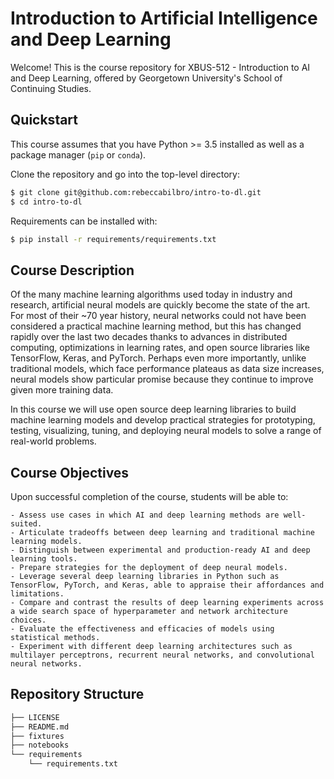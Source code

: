 # Introduction to Artificial Intelligence and Deep Learning

Welcome!
This is the course repository for XBUS-512 - Introduction to AI and Deep Learning, offered by Georgetown University's School of Continuing Studies.

## Quickstart
This course assumes that you have Python >= 3.5 installed as well as a package manager (`pip` or `conda`).

Clone the repository and go into the top-level directory:

```bash
$ git clone git@github.com:rebeccabilbro/intro-to-dl.git
$ cd intro-to-dl
```

Requirements can be installed with:

```bash
$ pip install -r requirements/requirements.txt
```

## Course Description
Of the many machine learning algorithms used today in industry and research, artificial neural models are quickly become the state of the art. For most of their ~70 year history, neural networks could not have been considered a practical machine learning method, but this has changed rapidly over the last two decades thanks to advances in distributed computing, optimizations in learning rates, and open source libraries like TensorFlow, Keras, and PyTorch. Perhaps even more importantly, unlike traditional models, which face performance plateaus as data size increases, neural models show particular promise because they continue to improve given more training data.

In this course we will use open source deep learning libraries to build machine learning models and develop practical strategies for prototyping, testing, visualizing, tuning, and deploying neural models to solve a range of real-world problems.

## Course Objectives
Upon successful completion of the course, students will be able to:

    - Assess use cases in which AI and deep learning methods are well-suited.
    - Articulate tradeoffs between deep learning and traditional machine learning models.
    - Distinguish between experimental and production-ready AI and deep learning tools.
    - Prepare strategies for the deployment of deep neural models.
    - Leverage several deep learning libraries in Python such as TensorFlow, PyTorch, and Keras, able to appraise their affordances and limitations.
    - Compare and contrast the results of deep learning experiments across a wide search space of hyperparameter and network architecture choices.
    - Evaluate the effectiveness and efficacies of models using statistical methods.
    - Experiment with different deep learning architectures such as multilayer perceptrons, recurrent neural networks, and convolutional neural networks.



## Repository Structure

```bash
├── LICENSE
├── README.md
├── fixtures
├── notebooks
└── requirements
    └── requirements.txt
```